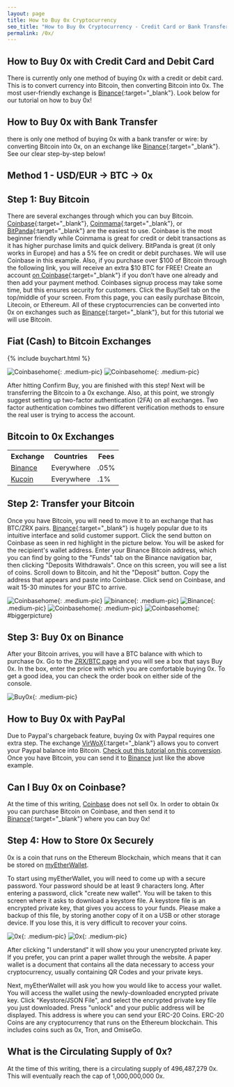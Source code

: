 ```yaml
---
layout: page
title: How to Buy 0x Cryptocurrency
seo_title: "How to Buy 0x Cryptocurrency - Credit Card or Bank Transfer"
permalink: /0x/
---
```



## How to Buy 0x with Credit Card and Debit Card

There is currently only one method of buying 0x with a credit or debit card. This is to convert currency into Bitcoin, then converting Bitcoin into 0x. The most user-friendly exchange is [Binance](https://www.binance.com/?ref=18991911){:target="_blank"}. Look below for our tutorial on how to buy 0x!

## How to Buy 0x with Bank Transfer

there is only one method of buying 0x with a bank transfer or wire: by converting Bitcoin into 0x, on an exchange like [Binance](https://www.binance.com/?ref=18991911){:target="_blank"}. See our clear step-by-step below!

## Method 1 - USD/EUR -> BTC -> 0x


## Step 1: Buy Bitcoin

There are several exchanges through which you can buy Bitcoin. [Coinbase](https://www.coinbase.com/join/53bc38a3b11f6623df000004){:target="_blank"}, [Coinmama](https://www.coinmama.com/?ref=buyaltcoinsworldwide){:target="_blank"}, or [BitPanda](https://www.bitpanda.com/?ref=7989064235904733469){:target="_blank"} are the easiest to use. Coinbase is the most beginner friendly while Coinmama is great for credit or debit transactions as it has higher purchase limits and quick delivery. BitPanda is great (it only works in Europe) and has a 5% fee on credit or debit purchases. We will use Coinbase in this example. Also, if you purchase over $100 of Bitcoin through the following link, you will receive an extra $10 BTC for FREE! Create an account [on Coinbase](https://www.coinbase.com/join/53bc38a3b11f6623df000004){:target="_blank"} if you don’t have one already and then add your payment method. Coinbases signup process may take some time, but this ensures security for customers. Click the Buy/Sell tab on the top/middle of your screen. From this page, you can easily purchase Bitcoin, Litecoin, or Ethereum. All of these cryptocurrencies can be converted into 0x on exchanges such as [Binance](https://www.binance.com/?ref=18991911){:target="_blank"}, but for this tutorial we will use Bitcoin.


## Fiat (Cash) to Bitcoin Exchanges

 {% include buychart.html %}

![Coinbasehome](/img/Coinbase3.png){: .medium-pic}
![Coinbasehome](/img/Coinbase2.png){: .medium-pic}



After hitting Confirm Buy, you are finished with this step! Next will be transferring the Bitcoin to a 0x exchange. Also, at this point, we strongly suggest setting up two-factor authentication (2FA) on all exchanges. Two factor authentication  combines two different verification methods to ensure the real user is trying to access the account.

## Bitcoin to 0x Exchanges
<table class="basic-table" align="center">
 <tr>
  <th>Exchange</th>
  <th>Countries</th>
  <th>Fees</th>
 </tr>

 <tr>
  <td><a href="https://www.binance.com/?ref=18991911"> Binance</a></td>
  <td>Everywhere</td>
  <td>.05% </td>
 </tr>

 <tr>
  <td><a href="https://www.kucoin.com/#/?r=22K26"> Kucoin</a></td>
  <td>Everywhere</td>
  <td>.1% </td>
 </tr>
</table>

## Step 2: Transfer your Bitcoin

Once you have Bitcoin, you will need to move it to an exchange that has BTC/ZRX pairs. [Binance](https://www.binance.com/?ref=18991911){:target="_blank"} is hugely popular due to its intuitive interface and solid customer support. Click the send button on Coinbase as seen in red highlight in the picture below. You will be asked for the recipient's wallet address. Enter your Binance Bitcoin address, which you can find by going to the "Funds" tab on the Binance navigation bar, then clicking "Deposits Withdrawals". Once on this screen, you will see a list of coins. Scroll down to Bitcoin, and hit the "Deposit" button. Copy the address that appears and paste into Coinbase. Click send on Coinbase, and wait 15-30 minutes for your BTC to arrive.

![Coinbasehome](/img/Send1.png){: .medium-pic}
![binance](/img/binancedeposit.png){: .medium-pic}
![Binance](/img/binancedeposit2.png){: .medium-pic}
![Coinbasehome](/img/Send2.png){: .medium-pic}
![Coinbasehome](/img/Send3.png){: #biggerpicture}


## Step 3: Buy 0x on Binance

After your Bitcoin arrives, you will have a BTC balance with which to purchase 0x. Go to the [ZRX/BTC page](https://www.binance.com/trade.html?symbol=ZRX_BTC) and you will see a box that says Buy 0x. In the box, enter the price with which you are comfortable buying 0x. To get a good idea, you can check the order book on either side of the console.

![Buy0x](/img/buyzrx.png){: .medium-pic}

## How to Buy 0x with PayPal

Due to Paypal's chargeback feature, buying 0x with Paypal requires one extra step. The exchange [VirWoX](https://www.virwox.com?r=22aa25){:target="_blank"} allows you to convert your Paypal balance into Bitcoin. [Check out this tutorial on this conversion](/buy-bitcoin/paypal/). Once you have Bitcoin, you can send it to [Binance](https://www.binance.com/?ref=18991911) just like the above example.


## Can I Buy 0x on Coinbase?

At the time of this writing, [Coinbase](https://www.coinbase.com/join/53bc38a3b11f6623df000004) does not sell 0x. In order to obtain 0x you can purchase Bitcoin on Coinbase, and then send it to [Binance](https://www.binance.com/?ref=18991911){:target="_blank"} where you can buy 0x!

## Step 4: How to Store 0x Securely

0x is a coin that runs on the Ethereum Blockchain, which means that it can be stored on [myEtherWallet](https://www.myetherwallet.com/).

To start using myEtherWallet, you will need to come up with a secure password. Your password should be at least 9 characters long. After entering a password, click "create new wallet". You will be taken to this screen where it asks to download a keystore file.
A keystore file is an encrypted private key, that gives you access to your funds. Please make a backup of this file, by storing another copy of it on a USB or other storage device. If you lose this, it is very difficult to recover your coins.

![0x](/img/ethpass.png){: .medium-pic}
![0x](/img/keystore.png){: .medium-pic}

After clicking "I understand" it will show you your unencrypted private key. If you prefer, you can print a paper wallet through the website. A paper wallet is a document that contains all the data necessary to access your cryptocurrency, usually containing QR Codes and your private keys.

Next, myEtherWallet will ask you how you would like to access your wallet. You will access the wallet using the newly-downloaded encrypted private key. Click "Keystore/JSON File", and select the encrypted private key file you just downloaded. Press "unlock" and your public address will be displayed. This address is where you can send your ERC-20 Coins. ERC-20 Coins are any cryptocurrency that runs on the Ethereum blockchain. This includes coins such as 0x, Tron, and OmiseGo.

## What is the Circulating Supply of 0x?

At the time of this writing, there is a circulating supply of 496,487,279 0x. This will eventually reach the cap of 1,000,000,000 0x.
